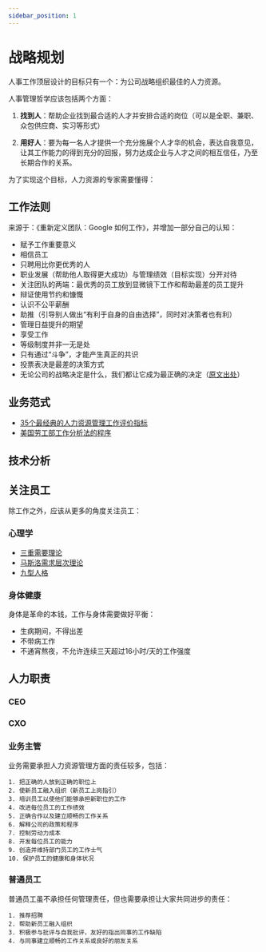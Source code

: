 ```yaml
---
sidebar_position: 1
---
```


# 战略规划

人事工作顶层设计的目标只有一个：为公司战略组织最佳的人力资源。

人事管理哲学应该包括两个方面：

1. **找到人**：帮助企业找到最合适的人才并安排合适的岗位（可以是全职、兼职、众包供应商、实习等形式）

2. **用好人**：要为每一名人才提供一个充分施展个人才华的机会，表达自我意见，让其工作能力的得到充分的回报，努力达成企业与人才之间的相互信任，乃至长期合作的关系。

为了实现这个目标，人力资源的专家需要懂得：  


## 工作法则

来源于：《重新定义团队：Google 如何工作》，并增加一部分自己的认知：

* 赋予工作重要意义
* 相信员工
* 只聘用比你更优秀的人
* 职业发展（帮助他人取得更大成功）与管理绩效（目标实现）分开对待
* 关注团队的两端：最优秀的员工放到显微镜下工作和帮助最差的员工提升
* 辩证使用节约和慷慨
* 认识不公平薪酬
* 助推（引导别人做出“有利于自身的自由选择”，同时对决策者也有利）
* 管理日益提升的期望
* 享受工作
* 等级制度并非一无是处
* 只有通过“斗争”，才能产生真正的共识
* 投票表决是最差的决策方式
* 无论公司的战略决定是什么，我们都让它成为最正确的决定（[原文出处](https://k.sina.cn/article_1577794853_5e0b3d25019015wtm.html)）

## 业务范式

* [35个最经典的人力资源管理工作评价指标](https://zhuanlan.zhihu.com/p/140812618)
* [美国劳工部工作分析法的程序](https://wiki.mbalib.com/wiki/美国劳工部工作分析法)  

## 技术分析

## 关注员工

除工作之外，应该从更多的角度关注员工：  

### 心理学

* [三重需要理论](https://baike.baidu.com/item/三重需要理论/19134650)
* [马斯洛需求层次理论](https://baike.baidu.com/item/马斯洛需求层次理论/11036498)
* [九型人格](https://baike.baidu.com/item/九型人格/9222652)

### 身体健康

身体是革命的本钱，工作与身体需要做好平衡：  

* 生病期间，不得出差
* 不带病工作
* 不通宵熬夜，不允许连续三天超过16小时/天的工作强度

## 人力职责

### CEO
### CXO
### 业务主管

业务需要承担人力资源管理方面的责任较多，包括：

```
1. 把正确的人放到正确的职位上
2. 使新员工融入组织（新员工上岗指引）
3. 培训员工以使他们能够承担新职位的工作
4. 改进每位员工的工作绩效
5. 正确合作以及建立顺畅的工作关系
6. 解释公司的政策和程序
7. 控制劳动力成本
8. 开发每位员工的能力
9. 创造并维持部门员工的工作士气
10. 保护员工的健康和身体状况
```

### 普通员工

普通员工虽不承担任何管理责任，但也需要承担让大家共同进步的责任： 

```
1. 推荐招聘
2. 帮助新员工融入组织
3. 积极参与批评与自我批评，友好的指出同事的工作缺陷
4. 与同事建立顺畅的工作关系或良好的朋友关系
```



